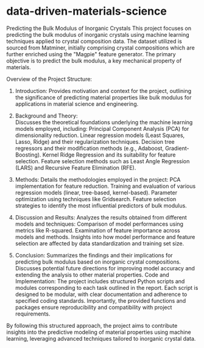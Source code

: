 # data-driven-materials-science
Predicting the Bulk Modulus of Inorganic Crystals
This project focuses on predicting the bulk modulus of inorganic crystals using machine learning techniques applied to crystal composition data. The dataset utilized is sourced from Matminer, initially comprising crystal compositions which are further enriched using the "Magpie" feature generator. The primary objective is to predict the bulk modulus, a key mechanical property of materials.

Overview of the Project Structure:

1. Introduction:
Provides motivation and context for the project, outlining the significance of predicting material properties like bulk modulus for applications in material science and engineering.

2. Background and Theory:  
Discusses the theoretical foundations underlying the machine learning models employed, including:
Principal Component Analysis (PCA) for dimensionality reduction.
Linear regression models (Least Squares, Lasso, Ridge) and their regularization techniques.
Decision tree regressors and their modification methods (e.g., Adaboost, Gradient-Boosting).
Kernel Ridge Regression and its suitability for feature selection.
Feature selection methods such as Least Angle Regression (LARS) and Recursive Feature Elimination (RFE).

3. Methods:
Details the methodologies employed in the project:
PCA implementation for feature reduction.
Training and evaluation of various regression models (linear, tree-based, kernel-based).
Parameter optimization using techniques like Gridsearch.
Feature selection strategies to identify the most influential predictors of bulk modulus.

4. Discussion and Results:
Analyzes the results obtained from different models and techniques:
Comparison of model performances using metrics like R-squared.
Examination of feature importance across models and methods.
Insights into how model performance and feature selection are affected by data standardization and training set size.

5. Conclusion:
Summarizes the findings and their implications for predicting bulk modulus based on inorganic crystal compositions.
Discusses potential future directions for improving model accuracy and extending the analysis to other material properties.
Code and Implementation:
The project includes structured Python scripts and modules corresponding to each task outlined in the report. Each script is designed to be modular, with clear documentation and adherence to specified coding standards. Importantly, the provided functions and packages ensure reproducibility and compatibility with project requirements.

By following this structured approach, the project aims to contribute insights into the predictive modeling of material properties using machine learning, leveraging advanced techniques tailored to inorganic crystal data.
